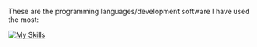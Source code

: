 These are the programming languages/development software I have used the most:

[![My Skills](https://skillicons.dev/icons?i=c,cpp,cs,cmake,js,html,css)](https://skillicons.dev)
